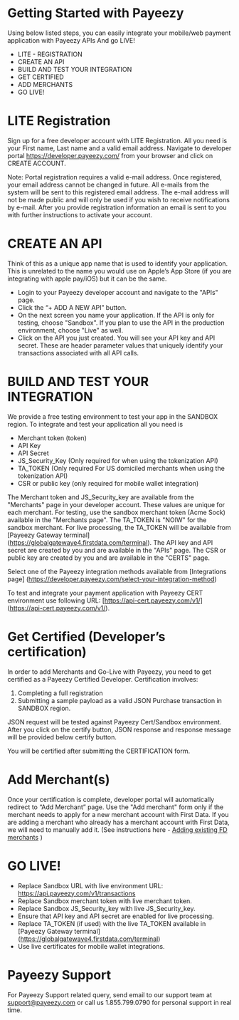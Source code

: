 # Getting Started with Payeezy
Using below listed steps, you can easily integrate your mobile/web payment application with Payeezy APIs 
And go LIVE!
* LITE - REGISTRATION  
* CREATE AN API
* BUILD AND TEST YOUR INTEGRATION
* GET CERTIFIED
* ADD MERCHANTS 
* GO LIVE!

# LITE Registration
Sign up for a free developer account with LITE Registration. All you need is your First name, Last name and a valid email address. Navigate to developer portal https://developer.payeezy.com/ from your browser and click on CREATE ACCOUNT.

Note: Portal registration requires a valid e-mail address. Once registered, your email address cannot be changed in future. All e-mails from the system will be sent to this registered email address. The e-mail address will not be made public and will only be used if you wish to receive notifications by e-mail. After you provide registration information an email is sent to you with further instructions to activate your account.

# CREATE AN API
Think of this as a unique app name that is used to identify your application. This is unrelated to the name you would use on Apple’s App Store (if you are integrating with apple pay/iOS) but it can be the same. 

* Login to your Payeezy developer account and navigate to the "APIs" page.
* Click the “+ ADD A NEW API” button. 
* On the next screen you name your application. If the API is only for testing, choose "Sandbox". If you plan to use the API in the production environment, choose "Live" as well.
* Click on the API you just created. You will see your API key and API secret. These are header parameter values that uniquely identify your transactions associated with all API calls.

# BUILD AND TEST YOUR INTEGRATION
We provide a free testing environment to test your app in the SANDBOX region. To integrate and test your application all you need is 
* Merchant token (token)
* API Key
* API Secret
* JS_Security_Key (Only required for when using the tokenization API)
* TA_TOKEN (Only required For US domiciled merchants when using the tokenization API)
* CSR or public key (only required for mobile wallet integration)

The Merchant token and JS_Security_key are available from the "Merchants" page in your developer account. These values are unique for each merchant. For testing, use the sandbox merchant token (Acme Sock) available in the "Merchants page".
The TA_TOKEN is "NOIW" for the sandbox merchant. For live processing, the TA_TOKEN will be available from [Payeezy Gateway terminal] (https://globalgatewaye4.firstdata.com/terminal).
The API key and API secret are created by you and are available in the "APIs" page.
The CSR or public key are created by you and are available in the "CERTS" page.

Select one of the Payeezy integration methods available from [Integrations page] (https://developer.payeezy.com/select-your-integration-method)

To test and integrate your payment application with Payeezy CERT environment use following URL: [https://api-cert.payeezy.com/v1/]
(https://api-cert.payeezy.com/v1/).

# Get Certified (Developer’s certification)
In order to add Merchants and Go-Live with Payeezy, you need to get certified as a Payeezy Certified Developer. Certification involves:
1. Completing a full registration
2. Submitting a sample payload as a valid JSON Purchase transaction in SANDBOX region. 

JSON request will be tested against Payeezy Cert/Sandbox environment. After you click on the certify button, JSON response and response message will be provided below certify button.  

You will be certified after submitting the CERTIFICATION form. 


# Add Merchant(s)
Once your certification is complete, developer portal will automatically redirect to “Add Merchant” page. Use the "Add merchant" form only if the merchant needs to apply for a new merchant account with First Data. If you are adding a merchant who already has a merchant account with First Data, we will need to manually add it. (See instructions here - [Adding existing FD merchants](https://developer.payeezy.com/faqs/current-first-data-merchant-i-want-transact-through-payeezy-apismobile-payments-what-process) )


# GO LIVE!
* Replace Sandbox URL with live environment URL: https://api.payeezy.com/v1/transactions
* Replace Sandbox merchant token with live merchant token.
* Replace Sandbox JS_Security_key with live JS_Security_key.
* Ensure that API key and API secret are enabled for live processing.
* Replace TA_TOKEN (if used) with the live TA_TOKEN available in [Payeezy Gateway terminal] (https://globalgatewaye4.firstdata.com/terminal)
* Use live certificates for mobile wallet integrations. 


# Payeezy Support
For Payeezy Support related query, send email to our support team at support@payeezy.com or call us 1.855.799.0790 for personal support in real time.
